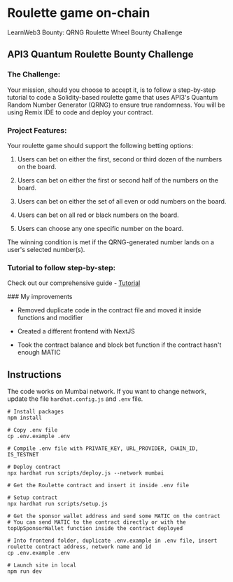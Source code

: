# Roulette game on-chain

LearnWeb3 Bounty: QRNG Roulette Wheel Bounty Challenge

## API3 Quantum Roulette Bounty Challenge

### The Challenge:

Your mission, should you choose to accept it, is to follow a step-by-step tutorial to code a Solidity-based roulette game that uses API3's Quantum Random Number Generator (QRNG) to ensure true randomness. You will be using Remix IDE to code and deploy your contract.

### Project Features:

Your roulette game should support the following betting options:

1. Users can bet on either the first, second or third dozen of the numbers on the board.

2. Users can bet on either the first or second half of the numbers on the board.

3. Users can bet on either the set of all even or odd numbers on the board.

4. Users can bet on all red or black numbers on the board.

5. Users can choose any one specific number on the board.

The winning condition is met if the QRNG-generated number lands on a user's selected number(s).

### Tutorial to follow step-by-step:

Check out our comprehensive guide - [Tutorial](https://docs.api3.org/guides/qrng/roulette-guide/)

### My improvements

- Removed duplicate code in the contract file and moved it inside functions and modifier

- Created a different frontend with NextJS

- Took the contract balance and block bet function if the contract hasn't enough MATIC

## Instructions

The code works on Mumbai network. If you want to change network, update the file `hardhat.config.js` and `.env` file.

```batch
# Install packages
npm install

# Copy .env file
cp .env.example .env

# Compile .env file with PRIVATE_KEY, URL_PROVIDER, CHAIN_ID, IS_TESTNET

# Deploy contract
npx hardhat run scripts/deploy.js --network mumbai

# Get the Roulette contract and insert it inside .env file

# Setup contract
npx hardhat run scripts/setup.js

# Get the sponsor wallet address and send some MATIC on the contract
# You can send MATIC to the contract directly or with the topUpSponsorWallet function inside the contract deployed

# Into frontend folder, duplicate .env.example in .env file, insert roulette contract address, network name and id
cp .env.example .env

# Launch site in local
npm run dev

```
